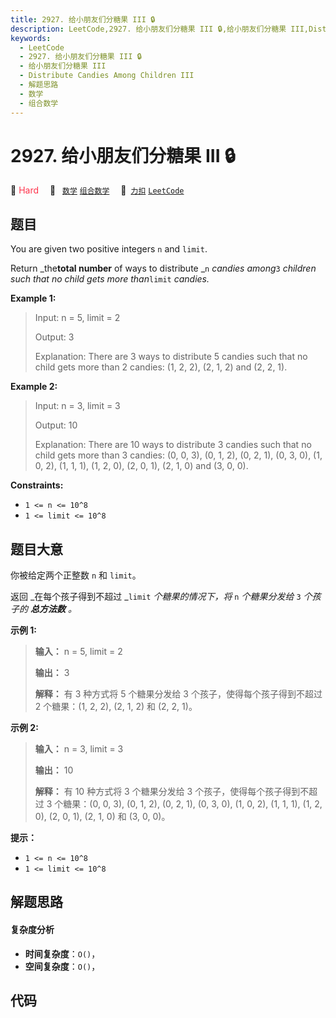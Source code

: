 ```yaml
---
title: 2927. 给小朋友们分糖果 III 🔒
description: LeetCode,2927. 给小朋友们分糖果 III 🔒,给小朋友们分糖果 III,Distribute Candies Among Children III,解题思路,数学,组合数学
keywords:
  - LeetCode
  - 2927. 给小朋友们分糖果 III 🔒
  - 给小朋友们分糖果 III
  - Distribute Candies Among Children III
  - 解题思路
  - 数学
  - 组合数学
---
```


# 2927. 给小朋友们分糖果 III 🔒

🔴 <font color=#ff334b>Hard</font>&emsp; 🔖&ensp; [`数学`](/tag/math.md) [`组合数学`](/tag/combinatorics.md)&emsp; 🔗&ensp;[`力扣`](https://leetcode.cn/problems/distribute-candies-among-children-iii) [`LeetCode`](https://leetcode.com/problems/distribute-candies-among-children-iii)

## 题目

You are given two positive integers `n` and `limit`.

Return _the**total number** of ways to distribute _`n` _candies among_`3`
_children such that no child gets more than_`limit` _candies._



**Example 1:**

> Input: n = 5, limit = 2
> 
> Output: 3
> 
> Explanation: There are 3 ways to distribute 5 candies such that no child gets more than 2 candies: (1, 2, 2), (2, 1, 2) and (2, 2, 1).

**Example 2:**

> Input: n = 3, limit = 3
> 
> Output: 10
> 
> Explanation: There are 10 ways to distribute 3 candies such that no child gets more than 3 candies: (0, 0, 3), (0, 1, 2), (0, 2, 1), (0, 3, 0), (1, 0, 2), (1, 1, 1), (1, 2, 0), (2, 0, 1), (2, 1, 0) and (3, 0, 0).

**Constraints:**

  * `1 <= n <= 10^8`
  * `1 <= limit <= 10^8`


## 题目大意

你被给定两个正整数 `n` 和 `limit`。

返回 _在每个孩子得到不超过  _`limit` _个糖果的情况下，将_ `n` _个糖果分发给_  `3` _个孩子的  **总方法数** 。_



**示例 1:**

> 
> 
> 
> 
> 
> **输入：** n = 5, limit = 2
> 
> **输出：** 3
> 
> **解释：** 有 3 种方式将 5 个糖果分发给 3 个孩子，使得每个孩子得到不超过 2 个糖果：(1, 2, 2), (2, 1, 2) 和 (2, 2, 1)。
> 
> 

**示例 2:**

> 
> 
> 
> 
> 
> **输入：** n = 3, limit = 3
> 
> **输出：** 10
> 
> **解释：** 有 10 种方式将 3 个糖果分发给 3 个孩子，使得每个孩子得到不超过 3 个糖果：(0, 0, 3), (0, 1, 2), (0, 2, 1), (0, 3, 0), (1, 0, 2), (1, 1, 1), (1, 2, 0), (2, 0, 1), (2, 1, 0) 和 (3, 0, 0)。
> 
> 



**提示：**

  * `1 <= n <= 10^8`
  * `1 <= limit <= 10^8`


## 解题思路

#### 复杂度分析

- **时间复杂度**：`O()`，
- **空间复杂度**：`O()`，

## 代码

```javascript

```